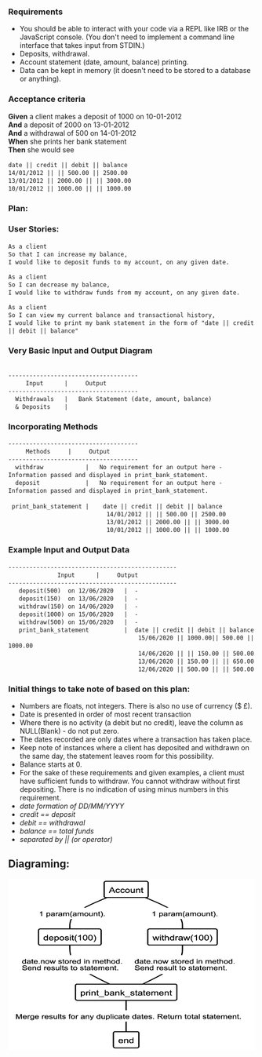 ### Requirements

* You should be able to interact with your code via a REPL like IRB or the JavaScript console.  (You don't need to implement a command line interface that takes input from STDIN.)
* Deposits, withdrawal.
* Account statement (date, amount, balance) printing.
* Data can be kept in memory (it doesn't need to be stored to a database or anything).

### Acceptance criteria

**Given** a client makes a deposit of 1000 on 10-01-2012  
**And** a deposit of 2000 on 13-01-2012  
**And** a withdrawal of 500 on 14-01-2012  
**When** she prints her bank statement  
**Then** she would see

```
date || credit || debit || balance
14/01/2012 || || 500.00 || 2500.00
13/01/2012 || 2000.00 || || 3000.00
10/01/2012 || 1000.00 || || 1000.00
```

### Plan:

### User Stories:

```
As a client
So that I can increase my balance,
I would like to deposit funds to my account, on any given date.
```

```
As a client
So I can decrease my balance,
I would like to withdraw funds from my account, on any given date.
```

```
As a client
So I can view my current balance and transactional history,
I would like to print my bank statement in the form of "date || credit || debit || balance"
```

### Very Basic Input and Output Diagram

```

-------------------------------------
     Input      |     Output
-------------------------------------
  Withdrawals   |   Bank Statement (date, amount, balance)
  & Deposits    |

```

### Incorporating Methods

```
-------------------------------------
     Methods     |     Output
-------------------------------------
  withdraw            |   No requirement for an output here - Information passed and displayed in print_bank_statement.
  deposit             |   No requirement for an output here - Information passed and displayed in print_bank_statement.

 print_bank_statement |    date || credit || debit || balance
                            14/01/2012 || || 500.00 || 2500.00
                            13/01/2012 || 2000.00 || || 3000.00
                            10/01/2012 || 1000.00 || || 1000.00  
```              

### Example Input and Output Data

 ```
 ------------------------------------------------
               Input      |     Output
 ------------------------------------------------
    deposit(500)  on 12/06/2020   |  -      
    deposit(150)  on 13/06/2020   |  -
    withdraw(150) on 14/06/2020   |  -
    deposit(1000) on 15/06/2020   |  -
    withdraw(500) on 15/06/2020   |  -
    print_bank_statement          |  date || credit || debit || balance
                                      15/06/2020 || 1000.00|| 500.00 || 1000.00
                                      14/06/2020 || || 150.00 || 500.00
                                      13/06/2020 || 150.00 || || 650.00
                                      12/06/2020 || 500.00 || || 500.00

 ```

### Initial things to take note of based on this plan:

* Numbers are floats, not integers. There is also no use of currency ($ £).
* Date is presented in order of most recent transaction
* Where there is no activity (a debit but no credit), leave the column as NULL(Blank) - do not put zero.
* The dates recorded are only dates where a transaction has taken place.
* Keep note of instances where a client has deposited and withdrawn on the same day, the statement leaves room for this possibility.
* Balance starts at 0.
* For the sake of these requirements and given examples, a client must have sufficient funds to withdraw. You cannot withdraw without
first depositing. There is no indication of using minus numbers in this requirement.
* *date formation of DD/MM/YYYY*
* *credit == deposit*
* *debit == withdrawal*
* *balance == total funds*
* *separated by || (or operator)*


## Diagraming:

<img src="./img/bank_diagram.png" width="600" height="350" />
